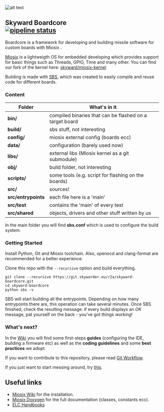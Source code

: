 ![alt text](https://avatars2.githubusercontent.com/u/8077370?s=200&v=4)

Skyward Boardcore  
[![pipeline status](https://git.skywarder.eu/r2a/skyward-boardcore/badges/master/pipeline.svg)](https://git.skywarder.eu/r2a/skyward-boardcore/commits/master)
-------------

Boardcore is a framework for developing and building missile software for custom boards with Miosix .

[Miosix](https://miosix.org/) is a lightweigth OS for embedded developing which provides support for basic things such as Threads, GPIO, Time and many other. You can find our fork of the kernel here: [skyward/miosix-kernel](https://git.skywarder.eu/elc/miosix-kernel)

Building is made with [SBS](https://git.skywarder.eu/r2a/skyward-boardcore/wikis/Skyward-Build-Systems-(SBS)),
which was created to easily compile and reuse code for different boards. 

### Content

| Folder        | What's in it  |
| ----------- | ---------------------- | 
| **bin/** | compiled binaries that can be flashed on a target board |
| **build/** | sbs stuff, not interesting |
| **config/** |  miosix external config (boards ecc)|
| **data/** | configuration (barely used now) |
| **libs/** | external libs (Miosix kernel as a git submodule) |
| **obj/** | build folder, not interesting |  |
| **scripts/** | some tools (e.g. script for flashing on the boards) |
| **src/** | sources! |
| **src/entrypoints** | each file here is a 'main' |
| **src/test** | contains the 'main' of every test |
| **src/shared** | objects, drivers and other stuff written by us |

In the main folder you will find **sbs.conf** which is used to configure the build system.

### Getting Started

Install Python, Git and Miosix toolchain. Also, openocd and clang-format are recommended for a better experience.

Clone this repo with the `--recursive` option and build everything.
```
git clone --recursive https://git.skywarder.eu/r2a/skyward-boardcore.git
cd skyward-boardcore
python sbs -v
```

SBS will start building all the entrypoints. Depending on how many entrypoints there are, this operation can take several minutes.
Once SBS finished, check the resulting message: if every build displays an *OK* message, pat yourself on the back - you've got things *working*!

### What's next?

In the [Wiki](https://git.skywarder.eu/r2a/skyward-boardcore/wikis/home) you will find some first-steps **guides** (configuring the IDE, building a firmware etc) as well as the **coding guidelines** and some **best practices** we adopt.

If you want to contribute to this repository, please read [Git Workflow](https://git.skywarder.eu/r2a/skyward-boardcore/wikis/Git-Workflow).

If you just want to start messing around, try [this](https://git.skywarder.eu/r2a/skyward-boardcore/wikis/Boardcore-Quick-Start).


Useful links
-----------

* [Miosix Wiki](https://miosix.org/wiki/index.php?title=Main_Page) for the installation.
* [Miosix Doxygen](https://miosix.org/doxygen/doxygen_k2.01/index.html) for the full documentation (classes, constants ecc).
* [ELC Handbooks](https://git.skywarder.eu/docs/elc-internal-reports/tree/master) 
